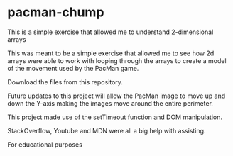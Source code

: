 
# pacman-chump
This is a simple exercise that allowed me to understand 2-dimensional arrays

This was meant to be a simple exercise that allowed me to see how 2d arrays were able to work with looping through the arrays to create a model of the movement used by the PacMan game.

Download the files from this repository.

Future updates to this project will allow the PacMan image to move up and down the Y-axis making the images move around the entire perimeter. 

This project made use of the setTimeout function and DOM manipulation.

StackOverflow, Youtube and MDN were all a big help with assisting.

For educational purposes
